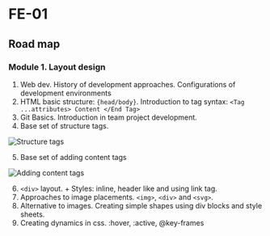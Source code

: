 # FE-01
## Road map
### Module 1. Layout design
1. Web dev. History of development approaches. Configurations of development environments
2. HTML basic structure: `{head/body}`. Introduction to tag syntax: `<Tag ...attributes> Content </End Tag>`
3. Git Basics. Introduction in team project development.
4. Base set of structure tags. 

![Structure tags](https://sun9-33.userapi.com/y5qHYG-HILmL3wl47XLDIMKvnKDZ9yoQkBLQmQ/jcZANse4WRQ.jpg)

5. Base set of adding content tags

![Adding content tags](https://sun9-58.userapi.com/0wt1zan-1RY7KJQ-uYeBavaoDhT3b2SK7F9SpQ/uvQw33F61aM.jpg)

6. `<div>` layout. + Styles: inline, header like and using link tag.
7. Approaches to image placements. `<img>`, `<div>` and `<svg>`.
8. Alternative to images. Creating simple shapes using div blocks and style sheets.
9. Creating dynamics in css. :hover, :active, @key-frames
